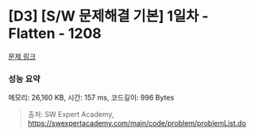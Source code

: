# [D3] [S/W 문제해결 기본] 1일차 - Flatten - 1208 

[문제 링크](https://swexpertacademy.com/main/code/problem/problemDetail.do?contestProbId=AV139KOaABgCFAYh) 

### 성능 요약

메모리: 26,160 KB, 시간: 157 ms, 코드길이: 996 Bytes



> 출처: SW Expert Academy, https://swexpertacademy.com/main/code/problem/problemList.do
